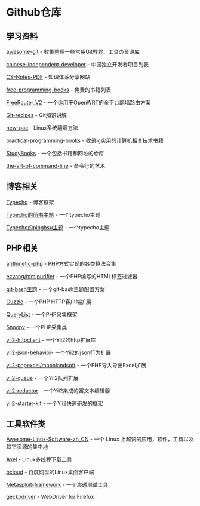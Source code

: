 # Github仓库

## 学习资料

[awesome-git](https://github.com/hylerrix/awesome-git) - 收集整理一些常用Git教程、工具の资源库

[chinese-independent-developer](https://github.com/1c7/chinese-independent-developer) - 中国独立开发者项目列表

[CS-Notes-PDF](https://github.com/sjsdfg/CS-Notes-PDF) - 知识体系分享网站

[free-programming-books](https://github.com/EbookFoundation/free-programming-books/blob/master/free-programming-books-zh.md) - 免费的书籍列表

[FreeRouter_V2](https://github.com/lifetyper/FreeRouter_V2) - 一个适用于OpenWRT的全平台翻墙路由方案

[Git-recipes](https://github.com/geeeeeeeeek/git-recipes/wiki) - Git知识讲解

[new-pac](https://github.com/Alvin9999/new-pac/wiki/Linux%E7%B3%BB%E7%BB%9F%E7%BF%BB%E5%A2%99%E6%96%B9%E6%B3%95) - Linux系统翻墙方法

[practical-programming-books](https://github.com/EZLippi/practical-programming-books) - 收录ig实用的计算机相关技术书籍

[StudyBooks](https://github.com/lizhenghn123/StudyBooks) - 一个包括书籍和网址的仓库

[the-art-of-command-line](https://github.com/jlevy/the-art-of-command-line/blob/master/README-zh.md) - 命令行的艺术

## 博客相关

[Typecho](https://github.com/typecho/typecho) - 博客框架

[Typecho的简书主题](https://github.com/jiangmuzi/jianshu) - 一个typecho主题

[Typecho的pinghsu主题](https://github.com/chakhsu/pinghsu) - 一个typecho主题

## PHP相关

[arithmetic-php](https://github.com/m9rco/arithmetic-php) - PHP方式实现的各类算法合集

[ezyang/htmlpurifier](https://github.com/ezyang/htmlpurifier) - 一个PHP编写的HTML标签过滤器

[git-bash主题](https://github.com/mavnn/mintty-colors-solarized/blob/master/.minttyrc.dark) - 一个git-bash主题配置方案

[Guzzle](https://github.com/guzzle/guzzle) - 一个PHP HTTP客户端扩展

[QueryList](https://github.com/jae-jae/querylist) - 一个PHP采集框架

[Snoopy](https://github.com/xmyl/Snoopy-2.0) - 一个PHP采集类

[yii2-httpclient](https://github.com/yiisoft/yii2-httpclient) - 一个Yii2的http扩展库

[yii2-json-behavior](https://github.com/paulzi/yii2-json-behavior)- 一个Yii2的json行为扩展

[yii2-phpexcel/moonlandsoft](https://github.com/moonlandsoft/yii2-phpexcel) - 一个PHP导入导出Excel扩展

[yii2-queue](https://github.com/yiisoft/yii2-queue) - 一个Yii2队列扩展

[yii2-redactor](https://github.com/yiidoc/yii2-redactor) - 一个Yii2集成的富文本编辑器

[yii2-starter-kit](https://github.com/yii2-starter-kit/yii2-starter-kit) - 一个Yii2快速研发的框架

## 工具软件类

[Awesome-Linux-Software-zh_CN](https://github.com/alim0x/Awesome-Linux-Software-zh_CN) - 一个 Linux 上超赞的应用，软件，工具以及其它资源的集中地

[Axel](https://github.com/axel-download-accelerator/axel) - Linux多线程下载工具

[bcloud](https://github.com/XuShaohua/bcloud) - 百度网盘的Linux桌面客户端

[Metasploit-framework](https://github.com/rapid7/metasploit-framework) - 一个渗透测试工具

[geckodriver](https://github.com/mozilla/geckodriver) - WebDriver for Firefox